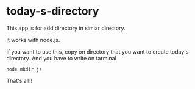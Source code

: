 # today-s-directory
This app is for add directory in simiar directory.

It works with node.js.

If you want to use this,
copy on directory that you want to create today's directory.
And you have to write on tarminal

```
node mkdir.js
```

That's all!!
